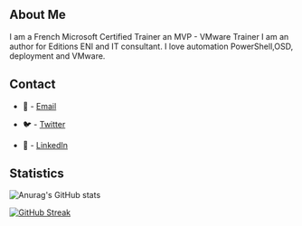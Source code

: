 
## About Me

I am a French Microsoft Certified Trainer an MVP - VMware Trainer I am an author for Editions ENI and IT consultant. I love automation PowerShell,OSD, deployment and VMware.

## Contact

* 📧 - [Email](mailto:bezettorres.jerome@gmail.com)

* 🐦 - [Twitter](https://twitter.com/JM2K69)

* 🔗 - [LinkedIn](https://www.linkedin.com/in/jerome-bezettorres/)

## Statistics
<!-- Thanks to https://github.com/anuraghazra/github-readme-stats -->

![Anurag's GitHub stats](https://github-readme-stats-git-masterrstaa-rickstaa.vercel.app/api?username=JM2K69&show_icons=true&theme=transparent)

<!-- Stats Dashboard -->

[![GitHub Streak](http://github-readme-streak-stats.herokuapp.com?user=JM2K69&hide_border=true&border_radius=6.1&date_format=%5BY%20%5DM%20j&stroke=7F1616)](https://git.io/streak-stats)

